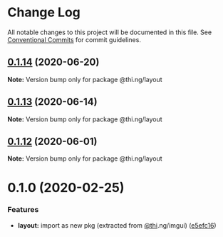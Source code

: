 # Change Log

All notable changes to this project will be documented in this file.
See [Conventional Commits](https://conventionalcommits.org) for commit guidelines.

## [0.1.14](https://github.com/thi-ng/umbrella/compare/@thi.ng/layout@0.1.13...@thi.ng/layout@0.1.14) (2020-06-20)

**Note:** Version bump only for package @thi.ng/layout





## [0.1.13](https://github.com/thi-ng/umbrella/compare/@thi.ng/layout@0.1.12...@thi.ng/layout@0.1.13) (2020-06-14)

**Note:** Version bump only for package @thi.ng/layout





## [0.1.12](https://github.com/thi-ng/umbrella/compare/@thi.ng/layout@0.1.11...@thi.ng/layout@0.1.12) (2020-06-01)

**Note:** Version bump only for package @thi.ng/layout





# 0.1.0 (2020-02-25)


### Features

* **layout:** import as new pkg (extracted from [@thi](https://github.com/thi).ng/imgui) ([e5efc16](https://github.com/thi-ng/umbrella/commit/e5efc165253480aff8068e4cde31bba4aec018d1))
